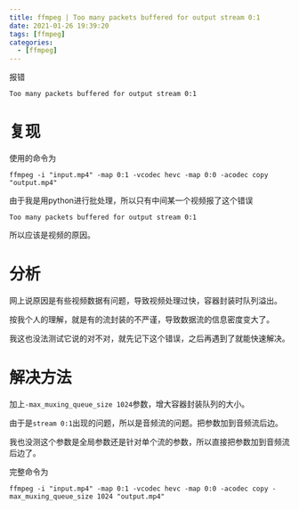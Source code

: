 ```yaml
---
title: ffmpeg | Too many packets buffered for output stream 0:1
date: 2021-01-26 19:39:20
tags: [ffmpeg]
categories: 
  - [ffmpeg]
---
```

报错
```
Too many packets buffered for output stream 0:1
```

<!-- more -->

# 复现

使用的命令为

```
ffmpeg -i "input.mp4" -map 0:1 -vcodec hevc -map 0:0 -acodec copy "output.mp4"
```

由于我是用python进行批处理，所以只有中间某一个视频报了这个错误

```
Too many packets buffered for output stream 0:1
```

所以应该是视频的原因。

# 分析

网上说原因是有些视频数据有问题，导致视频处理过快，容器封装时队列溢出。

按我个人的理解，就是有的流封装的不严谨，导致数据流的信息密度变大了。

我这也没法测试它说的对不对，就先记下这个错误，之后再遇到了就能快速解决。

# 解决方法

加上`-max_muxing_queue_size 1024`参数，增大容器封装队列的大小。

由于是`stream 0:1`出现的问题，所以是音频流的问题。把参数加到音频流后边。

我也没测这个参数是全局参数还是针对单个流的参数，所以直接把参数加到音频流后边了。

完整命令为

```
ffmpeg -i "input.mp4" -map 0:1 -vcodec hevc -map 0:0 -acodec copy -max_muxing_queue_size 1024 "output.mp4"
```